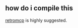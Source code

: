 ## how do i compile this
[retromcp](https://github.com/MCPHackers/RetroMCP-Java) is highly suggested.
